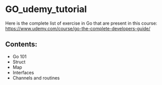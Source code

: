 # GO_udemy_tutorial
Here is the complete list of exercise in Go that are present in this course: https://www.udemy.com/course/go-the-complete-developers-guide/

## Contents:
* Go 101 
* Struct
* Map
* Interfaces
* Channels and routines